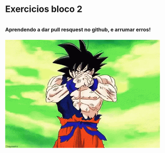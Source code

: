 <h1> Exercicios bloco 2 <h1>

<h3> Aprendendo a dar pull resquest no github, e arrumar erros! <h3>

<img src= tenor.gif align >